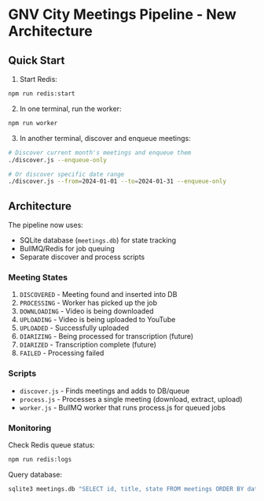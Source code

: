 # GNV City Meetings Pipeline - New Architecture

## Quick Start

1. Start Redis:
```bash
npm run redis:start
```

2. In one terminal, run the worker:
```bash
npm run worker
```

3. In another terminal, discover and enqueue meetings:
```bash
# Discover current month's meetings and enqueue them
./discover.js --enqueue-only

# Or discover specific date range
./discover.js --from=2024-01-01 --to=2024-01-31 --enqueue-only
```

## Architecture

The pipeline now uses:
- SQLite database (`meetings.db`) for state tracking
- BullMQ/Redis for job queuing
- Separate discover and process scripts

### Meeting States

1. `DISCOVERED` - Meeting found and inserted into DB
2. `PROCESSING` - Worker has picked up the job
3. `DOWNLOADING` - Video is being downloaded
4. `UPLOADING` - Video is being uploaded to YouTube
5. `UPLOADED` - Successfully uploaded
6. `DIARIZING` - Being processed for transcription (future)
7. `DIARIZED` - Transcription complete (future)
8. `FAILED` - Processing failed

### Scripts

- `discover.js` - Finds meetings and adds to DB/queue
- `process.js` - Processes a single meeting (download, extract, upload)
- `worker.js` - BullMQ worker that runs process.js for queued jobs

### Monitoring

Check Redis queue status:
```bash
npm run redis:logs
```

Query database:
```bash
sqlite3 meetings.db "SELECT id, title, state FROM meetings ORDER BY date DESC LIMIT 10;"
```